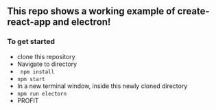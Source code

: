 
## This repo shows a working example of create-react-app and electron! 

### To get started 
  * clone this repository
  * Navigate to directory
  * ``` npm install```
  * ``` npm start ```
  * In a new terminal window, inside this newly cloned directory
  * ``` npm run electorn ```
  * PROFIT